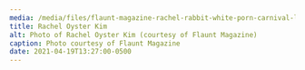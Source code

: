 ```yaml
---
media: /media/files/flaunt-magazine-rachel-rabbit-white-porn-carnival-la-25.jpg
title: Rachel Oyster Kim
alt: Photo of Rachel Oyster Kim (courtesy of Flaunt Magazine)
caption: Photo courtesy of Flaunt Magazine
date: 2021-04-19T13:27:00-0500
---
```

